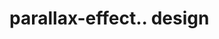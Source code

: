 # parallax-effect.. design                                                                                                                                                                                                                                                                                                                                                             
                                     

